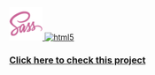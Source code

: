<p align="left">
    <a href="https://sass-lang.com" target="_blank" title="SASS" rel="noreferrer">
        <img src="https://raw.githubusercontent.com/devicons/devicon/master/icons/sass/sass-original.svg" alt="sass"
            width="60" height="60" />
    </a>
    <a href="https://www.w3.org/html/" target="_blank" title="HTML5" rel="noreferrer">
        <img src="https://upload.wikimedia.org/wikipedia/commons/thumb/3/38/HTML5_Badge.svg/2048px-HTML5_Badge.svg.png"
            alt="html5" width="60" height="60" />
    </a>
</p>

<h3><a href="https://mz797.github.io/Hi-Sky-Travel/">Click here to check this project</a></h3>
